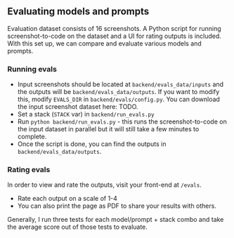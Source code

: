 ## Evaluating models and prompts

Evaluation dataset consists of 16 screenshots. A Python script for running screenshot-to-code on the dataset and a UI for rating outputs is included. With this set up, we can compare and evaluate various models and prompts.

### Running evals

- Input screenshots should be located at `backend/evals_data/inputs` and the outputs will be `backend/evals_data/outputs`. If you want to modify this, modify `EVALS_DIR` in `backend/evals/config.py`. You can download the input screenshot dataset here: TODO.
- Set a stack (`STACK` var) in `backend/run_evals.py`
- Run `python backend/run_evals.py` - this runs the screenshot-to-code on the input dataset in parallel but it will still take a few minutes to complete.
- Once the script is done, you can find the outputs in `backend/evals_data/outputs`.

### Rating evals

In order to view and rate the outputs, visit your front-end at `/evals`.

- Rate each output on a scale of 1-4
- You can also print the page as PDF to share your results with others.

Generally, I run three tests for each model/prompt + stack combo and take the average score out of those tests to evaluate.
